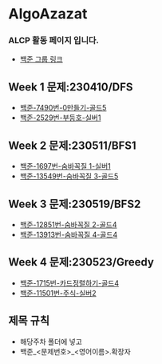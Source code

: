 # AlgoAzazat

### ALCP 활동 페이지 입니다.
- [백준 그룹 링크](https://www.acmicpc.net/group/17501)

## Week 1 문제:230410/DFS
- [백준-7490번-0만들기-골드5](https://www.acmicpc.net/problem/7490)
- [백준-2529번-부등호-실버1](https://www.acmicpc.net/problem/2529)
## Week 2 문제:230511/BFS1
- [백준-1697번-숨바꼭질 1-실버1](https://www.acmicpc.net/problem/1697)
- [백준-13549번-숨바꼭질 3-골드5](https://www.acmicpc.net/problem/13549)


## Week 3 문제:230519/BFS2
- [백준-12851번-숨바꼭질 2-골드4](https://www.acmicpc.net/problem/12851)
- [백준-13913번-숨바꼭질 4-골드4](https://www.acmicpc.net/problem/13913)

## Week 4 문제:230523/Greedy
- [백준-1715번-카드정렬하기-골드4](https://www.acmicpc.net/problem/1715)
- [백준-11501번-주식-실버2](https://www.acmicpc.net/problem/11501)
## 제목 규칙
- 해당주차 폴더에 넣고
- 백준_<문제번호>_<영어이름>.확장자
